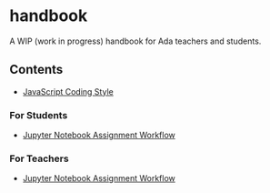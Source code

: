 # handbook
A WIP (work in progress) handbook for Ada teachers and students.

## Contents
- [JavaScript Coding Style](javascript-coding-style.md)

### For Students
- [Jupyter Notebook Assignment Workflow](student-notebook-assignment-workflow.md)

### For Teachers
- [Jupyter Notebook Assignment Workflow](teacher-notebook-assignment-workflow.md)



